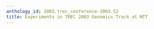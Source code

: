 ```yaml
---
anthology_id: 2003.trec_conference-2003.52
title: Experiments in TREC 2003 Genomics Track at NTT
---
```

